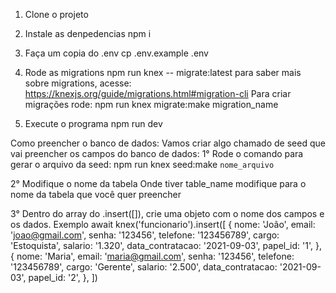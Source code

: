 1. Clone o projeto

2. Instale as denpedencias
npm i 

3. Faça um copia do .env
 cp .env.example .env

4. Rode as migrations
npm run knex -- migrate:latest
para saber mais sobre migrations, acesse: https://knexjs.org/guide/migrations.html#migration-cli
Para criar migrações rode: 
npm run knex migrate:make migration_name 
5. Execute o programa
npm run dev 

Como preencher o banco de dados:
Vamos criar algo  chamado de seed que vai preencher os campos do banco de dados:
1° Rode o comando para gerar o arquivo da seed:
npm run knex seed:make `nome_arquivo`

2° Modifique o nome da tabela
Onde tiver table_name modifique para o nome da tabela que você quer preencher

3° Dentro do array do .insert([]), crie uma objeto com o nome dos campos e os dados. Exemplo
 await knex('funcionario').insert([
    {
      nome: 'João',
      email: 'joao@gmail.com',
      senha: '123456',
      telefone: '123456789',
      cargo: 'Estoquista',
      salario: '1.320',
      data_contratacao: '2021-09-03',
      papel_id: '1',
    },
    {
      nome: 'Maria',
      email: 'maria@gmail.com',
      senha: '123456',
      telefone: '123456789',
      cargo: 'Gerente',
      salario: '2.500',
      data_contratacao: '2021-09-03',
      papel_id: '2',
    },
  ])